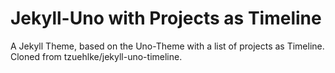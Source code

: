 # Jekyll-Uno with Projects as Timeline
A Jekyll Theme, based on the Uno-Theme with a list of projects as Timeline. Cloned from tzuehlke/jekyll-uno-timeline.

